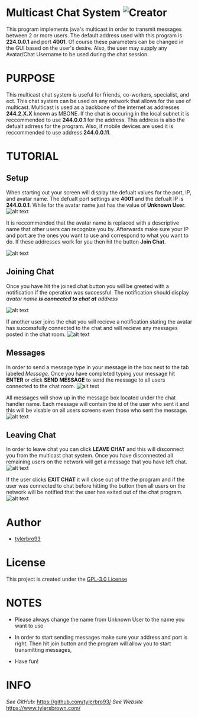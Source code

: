 Multicast Chat System         ![Creator](https://img.shields.io/badge/Created%20By-Tyler%20Brown-blue.svg)
======================
This program implements java's multicast in order to transmit messages between
2 or more users. The default address used with this program is **224.0.0.1** 
and port **4001**. Of course these parameters can be changed in the GUI based
on the user's desire. Also, the user may supply any Avatar/Chat Username to be
used during the chat session.

# PURPOSE
This multicast chat system is useful for friends, co-workers, specialist, and
ect. This chat system can be used on any network that allows for the use of 
multicast. Multicast is used as a backbone of the internet as addresses 
**244.2.X.X** known as MBONE. If the chat is occuring in the local subnet it is
reccommended to use **244.0.0.1** for the address. This address is also the 
defualt adrress for the program. Also, if mobile devices are used it is 
reccommended to use address **244.0.0.11**.

# TUTORIAL
## Setup
When starting out your screen will display the defualt values for the port,
IP, and avatar name. The defualt port settings are **4001** and the defualt
IP is **244.0.0.1**. While for the avatar name just has the value of 
**Unknown User**.
![alt text](img/startingview.PNG "Defualts")

It is reccommended that the avatar name is replaced with a descriptive name
that other users can recognize you by. Afterwards make sure your IP and port
are the ones you want to use and correspond to what you want to do. If these
addresses work for you then hit the button **Join Chat**.

![alt text](img/name.PNG "Enter your name")
## Joining Chat
Once you have hit the joined chat button you will be greeted with a notification
if the operation was successful. The notification should display *avatar name 
**is connected to chat at** address*

![alt text](img/joinedchat.PNG "Join Message")

If another user joins the chat you will recieve a notification stating the avatar
has successfully connected to the chat and will recieve any messages posted in 
the chat room.
![alt text](img/userjoined.PNG "User has connected to you")
## Messages
In order to send a message type in your message in the box next to the tab
labeled *Message*. Once you have completed typing your message hit **ENTER**
or click **SEND MESSAGE** to send the message to all users connected to the
chat room.
![alt text](img/sendmessages.PNG "send message to all members")

All messages will show up in the message box located under the chat handler
name. Each message will contain the id of the user who sent it and this will
be visable on all users screens even those who sent the message.
![alt text](img/messages.PNG "Messages")
## Leaving Chat
In order to leave chat you can click **LEAVE CHAT** and this will disconnect
you from the multicast chat system. Once you have disconnected all remaining
users on the network will get a message that you have left chat.
![alt text](img/leavechat.PNG "Leaving Chat")

If the user clicks **EXIT CHAT** it will close out of the the program and
if the user was connected to chat before hitting the button then all users
on the network will be notified that the user has exited out of the chat
program.
![alt text](img/exitchat.PNG "If user exits out of chat.")

# Author
* [tylerbro93](https://github.com/tylerbro93/)

# License
This project is created under the [GPL-3.0 License](./LICENSE)

# NOTES
* Please always change the name from Unknown User to the name you want to use

* In order to start sending messages make sure your address and port is right.
  Then hit join button and the program will allow you to start transmitting
  messages,
  
* Have fun!

# INFO 

*See GitHub:* https://github.com/tylerbro93/
*See Website* https://www.tylersbrown.com/
